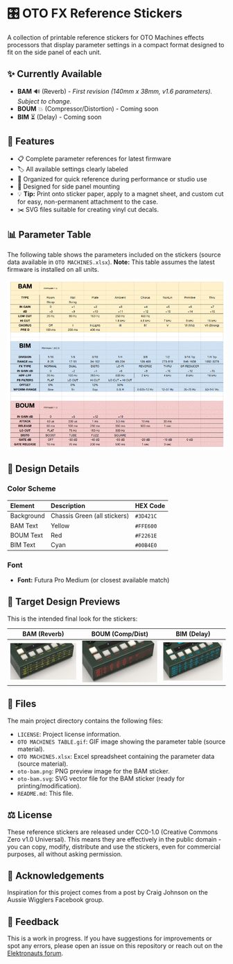 # 🎛️ OTO FX Reference Stickers

A collection of printable reference stickers for OTO Machines effects processors that display parameter settings in a compact format designed to fit on the side panel of each unit.

## ✨ Currently Available

- **BAM** 🔊 (Reverb) - *First revision (140mm x 38mm, v1.6 parameters). Subject to change.*
- **BOUM** 💥 (Compressor/Distortion) - Coming soon
- **BIM** ⏳ (Delay) - Coming soon

## 🌟 Features

- 📋 Complete parameter references for latest firmware
- 🏷️ All available settings clearly labeled
- 🎹 Organized for quick reference during performance or studio use
- 📐 Designed for side panel mounting
- 💡 **Tip:** Print onto sticker paper, apply to a magnet sheet, and custom cut for easy, non-permanent attachment to the case.
- ✂️ SVG files suitable for creating vinyl cut decals.

## 📊 Parameter Table

The following table shows the parameters included on the stickers (source data available in `OTO MACHINES.xlsx`). **Note:** This table assumes the latest firmware is installed on all units.

![OTO Machines Parameter Table](OTO%20MACHINES%20TABLE.gif)

## 🎨 Design Details

### Color Scheme

| Element    | Description                   | HEX Code  |
| :--------- | :---------------------------- | :-------- |
| Background | Chassis Green (all stickers) | `#3D421C` |
| BAM Text   | Yellow                        | `#FFE600` |
| BOUM Text  | Red                           | `#F2261E` |
| BIM Text   | Cyan                          | `#00B4E0` |

### Font

- **Font:** Futura Pro Medium (or closest available match)

## 🎯 Target Design Previews

This is the intended final look for the stickers:

| BAM (Reverb) | BOUM (Comp/Dist) | BIM (Delay) |
| :----------: | :--------------: | :---------: |
| ![BAM Sticker Preview](bam.png) | ![BOUM Sticker Preview](boum.png) | ![BIM Sticker Preview](bim.png) |

## 📁 Files

The main project directory contains the following files:

- `LICENSE`: Project license information.
- `OTO MACHINES TABLE.gif`: GIF image showing the parameter table (source material).
- `OTO MACHINES.xlsx`: Excel spreadsheet containing the parameter data (source material).
- `oto-bam.png`: PNG preview image for the BAM sticker.
- `oto-bam.svg`: SVG vector file for the BAM sticker (ready for printing/modification).
- `README.md`: This file.

## ⚖️ License

These reference stickers are released under CC0-1.0 (Creative Commons Zero v1.0 Universal). This means they are effectively in the public domain - you can copy, modify, distribute and use the stickers, even for commercial purposes, all without asking permission.

## 🙏 Acknowledgements

Inspiration for this project comes from a post by Craig Johnson on the Aussie Wigglers Facebook group.

## 💬 Feedback

This is a work in progress. If you have suggestions for improvements or spot any errors, please open an issue on this repository or reach out on the [Elektronauts forum](https://www.elektronauts.com/t/oto-machines-fx-bim-bam-boum/837/1066).
